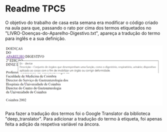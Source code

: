 # Readme TPC5
O objetivo do trabalho de casa esta semana era modificar o código criado na aula para que, passando o rato por cima dos termos etiquetados no "LIVRO-Doenças-do-Aparelho-Digestivo.txt", apareça a tradução do termo para inglês e a sua definição.

![imgtpc5.png](%2Fimgtpc5.png)

Para fazer a tradução dos termos foi o Google Translator da biblioteca "deep_translator". Para adicionar a tradução do termo à etiqueta, foi apenas feita a adição da respetiva variável na âncora.
